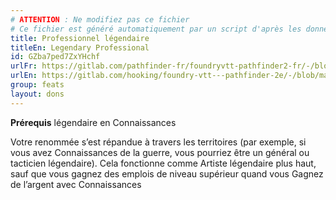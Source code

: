 ```yaml
---
# ATTENTION : Ne modifiez pas ce fichier
# Ce fichier est généré automatiquement par un script d'après les données du module Foundry VTT officiel et de sa traduction
title: Professionnel légendaire
titleEn: Legendary Professional
id: GZba7ped7ZxYHchf
urlFr: https://gitlab.com/pathfinder-fr/foundryvtt-pathfinder2-fr/-/blob/master/data/feats/GZba7ped7ZxYHchf.htm
urlEn: https://gitlab.com/hooking/foundry-vtt---pathfinder-2e/-/blob/master/packs/data/feats.db/legendary-professional.json
group: feats
layout: dons
---
```

**Prérequis** légendaire en Connaissances

Votre renommée s’est répandue à travers les territoires (par exemple, si vous avez Connaissances de la guerre, vous pourriez être un général ou tacticien légendaire). Cela fonctionne comme Artiste légendaire plus haut, sauf que vous gagnez des emplois de niveau supérieur quand vous Gagnez de l’argent avec Connaissances


